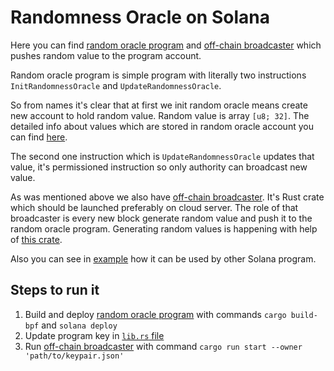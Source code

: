 # Randomness Oracle on Solana

Here you can find [random oracle program](./program/) and [off-chain broadcaster](./broadcaster) which pushes random value to the program account.

Random oracle program is simple program with literally two instructions `InitRandomnessOracle` and `UpdateRandomnessOracle`.

So from names it's clear that at first we init random oracle means create new account to hold random value. Random value is array `[u8; 32]`. The detailed info about values which are stored in random oracle account you can find [here](./program/src/state).

The second one instruction which is `UpdateRandomnessOracle` updates that value, it's permissioned instruction so only authority can broadcast new value.

As was mentioned above we also have [off-chain broadcaster](./broadcaster). It's Rust crate which should be launched preferably on cloud server. The role of that broadcaster is every new block generate random value and push it to the random oracle program. Generating random values is happening with help of [this crate](https://crates.io/crates/rand).

Also you can see in [example](./examples/eggs) how it can be used by other Solana program.

## Steps to run it

1. Build and deploy [random oracle program](./program/) with commands `cargo build-bpf` and `solana deploy`
2. Update program key in [`lib.rs` file](./program/src)
3. Run [off-chain broadcaster](./broadcaster) with command `cargo run start --owner 'path/to/keypair.json'`